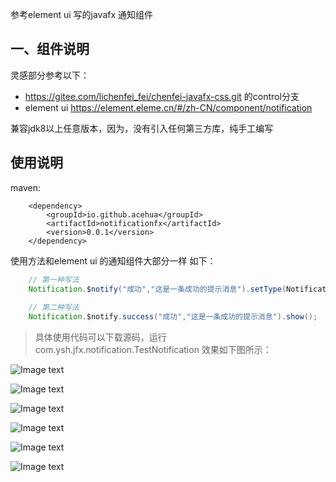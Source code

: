 参考element ui 写的javafx 通知组件

## 一、组件说明

灵感部分参考以下：

- https://gitee.com/lichenfei_fei/chenfei-javafx-css.git 的control分支
- element ui https://element.eleme.cn/#/zh-CN/component/notification

兼容jdk8以上任意版本，因为，没有引入任何第三方库，纯手工编写

## 使用说明

maven:
```
    <dependency>
        <groupId>io.github.acehua</groupId>
        <artifactId>notificationfx</artifactId>
        <version>0.0.1</version>
    </dependency>
```

使用方法和element ui 的通知组件大部分一样
如下：

```java
    // 第一种写法
    Notification.$notify("成功","这是一条成功的提示消息").setType(NotificationLevel.SUCCESS).show();
    
    // 第二种写法
    Notification.$notify.success("成功","这是一条成功的提示消息").show();

```
> 具体使用代码可以下载源码，运行 com.ysh.jfx.notification.TestNotification
> 效果如下图所示：


![Image text](https://gitee.com/vip_huage/notificationfx/raw/master/snapshots/1.jpg)

![Image text](https://gitee.com/vip_huage/notificationfx/raw/master/snapshots/2.jpg)

![Image text](https://gitee.com/vip_huage/notificationfx/raw/master/snapshots/3.jpg)

![Image text](https://gitee.com/vip_huage/notificationfx/raw/master/snapshots/4.jpg)

![Image text](https://gitee.com/vip_huage/notificationfx/raw/master/snapshots/5.jpg)

![Image text](https://gitee.com/vip_huage/notificationfx/raw/master/snapshots/6.jpg)
